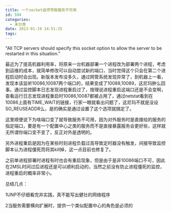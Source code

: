 ```yaml
---
title: 一个socket选项导致服务不可用
id: 594
categories:
  - 未分类
date: 2013-01-19 14:51:25
tags:
---
```


"All TCP servers should specify this socket option to allow the server to be restarted in this situation."

最近为了提高机器利用率，将原来一台机器部署一个进程改为部署两个进程，考虑到运维的成本，就简单修改可以自动尝试新的端口，当时觉得这个只会在第二个进程启动时会出现。新版本发布没多久，通过网管系统发现异常了，到机器上一看，发现本该监听10086,10087两个端口的，结果变成了10088,10089，这尼玛肿么回事。通过监控脚本日志发现进程重启过了，按理说进程重启这端口还是不会变啊，查看运行日志发现进程重启时10086,10087都被占用了，通过netstat看到在10086上面有TIME_WAIT的链接，行家一眼就看出问题了，这尼玛不就是没设SO_REUSEADDR么，是的确实是通过设置了这个选项就搞定了。

这里顺便说下为啥端口变了就导致服务不可用，因为对外服务时是直接给的服务的指定端口，要是有一个配置中心之类的服务而不是直接暴露服务会更好些，这样就无所谓你端口变不变了，反正对外是透明的。

另外进程重启是因为在某些时刻进程负载过高导致定时器没有触发，间接导致监控脚本认为进程僵死而将其kill掉，这一点目前也修复了。

之前单进程部署时进程有时也会有重启现象，但是由于是非10086端口不可，因此在2MSL时间过后进程还是可以顺利启动的，当然之前没有防止进程僵死的监控，进程重启的概率非常小。

总结几点：

1UNP不仔细看完并实践，真不能写出健壮的网络程序

2当服务需要横向扩展时，提供一个类似配置中心的角色是必须的